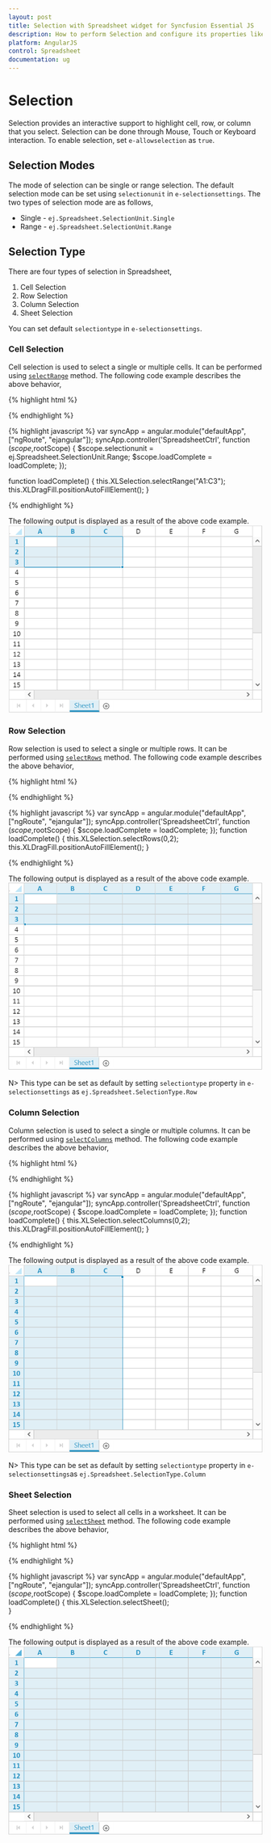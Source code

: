 ```yaml
---
layout: post
title: Selection with Spreadsheet widget for Syncfusion Essential JS
description: How to perform Selection and configure its properties like selection type, selection mode etc.
platform: AngularJS
control: Spreadsheet
documentation: ug
---
```

# Selection

Selection provides an interactive support to highlight cell, row, or column that you select. Selection can be done through Mouse, Touch or Keyboard interaction. To enable selection, set `e-allowselection` as `true`.

## Selection Modes

The mode of selection can be single or range selection. The default selection mode can be set using `selectionunit` in `e-selectionsettings`.
The two types of selection mode are as follows,

* Single - `ej.Spreadsheet.SelectionUnit.Single`
* Range - `ej.Spreadsheet.SelectionUnit.Range`

## Selection Type

There are four types of selection in Spreadsheet,

1. Cell Selection
2. Row Selection
3. Column Selection
4. Sheet Selection

You can set default `selectiontype` in `e-selectionsettings`.

### Cell Selection 

Cell selection is used to select a single or multiple cells. It can be performed using [`selectRange`](http://help.syncfusion.com/api/js/ejspreadsheet#methods:xlselection-selectrange "selectRange") method. 
The following code example describes the above behavior,

{% highlight html %}

<body ng-controller="SpreadsheetCtrl">
     <div id="Spreadsheet" ej-spreadsheet e-loadcomplete="loadComplete" e-selectionsettings-selectionunit="selectionunit"></div>
</body> 
{% endhighlight %}

{% highlight javascript %}
var syncApp = angular.module("defaultApp", ["ngRoute", "ejangular"]);
    syncApp.controller('SpreadsheetCtrl', function ($scope,$rootScope) {
         $scope.selectionunit = ej.Spreadsheet.SelectionUnit.Range;
         $scope.loadComplete = loadComplete;
    });

function loadComplete() {
    this.XLSelection.selectRange("A1:C3");
    this.XLDragFill.positionAutoFillElement();
}

{% endhighlight %}

The following output is displayed as a result of the above code example.
![](Selection_images/Selection_img1.png)

### Row Selection 

Row selection is used to select a single or multiple rows. It can be performed using [`selectRows`](http://help.syncfusion.com/api/js/ejspreadsheet#methods:xlselection-selectrows "selectRows") method.
The following code example describes the above behavior,

{% highlight html %}

<body ng-controller="SpreadsheetCtrl">
     <div id="Spreadsheet" ej-spreadsheet e-loadcomplete="loadComplete" ></div>
</body> 
{% endhighlight %}

{% highlight javascript %}
var syncApp = angular.module("defaultApp", ["ngRoute", "ejangular"]);
    syncApp.controller('SpreadsheetCtrl', function ($scope,$rootScope) {
         $scope.loadComplete = loadComplete;
    });
function loadComplete() {
    this.XLSelection.selectRows(0,2);
    this.XLDragFill.positionAutoFillElement();
}

{% endhighlight %}

The following output is displayed as a result of the above code example.
![](Selection_images/Selection_img2.png)

N> This type can be set as default by setting `selectiontype` property in `e-selectionsettings` as `ej.Spreadsheet.SelectionType.Row`

### Column Selection

Column selection is used to select a single or multiple columns. It can be performed using [`selectColumns`](http://help.syncfusion.com/api/js/ejspreadsheet#methods:xlselection-selectcolumns "selectColumns") method.
The following code example describes the above behavior,

{% highlight html %}

<body ng-controller="SpreadsheetCtrl">
     <div id="Spreadsheet" ej-spreadsheet e-loadcomplete="loadComplete" ></div>
</body> 
{% endhighlight %}

{% highlight javascript %}
var syncApp = angular.module("defaultApp", ["ngRoute", "ejangular"]);
    syncApp.controller('SpreadsheetCtrl', function ($scope,$rootScope) {
         $scope.loadComplete = loadComplete;
    });
function loadComplete() {
    this.XLSelection.selectColumns(0,2);
    this.XLDragFill.positionAutoFillElement();
}

{% endhighlight %}

The following output is displayed as a result of the above code example.
![](Selection_images/Selection_img3.png)

N> This type can be set as default by setting `selectiontype` property in `e-selectionsettings`as `ej.Spreadsheet.SelectionType.Column`

### Sheet Selection

Sheet selection is used to select all cells in a worksheet.  It can be performed using [`selectSheet`](http://help.syncfusion.com/api/js/ejspreadsheet#methods:xlselection-selectsheet "selectSheet") method.
The following code example describes the above behavior,

{% highlight html %}

<body ng-controller="SpreadsheetCtrl">
     <div id="Spreadsheet" ej-spreadsheet e-loadcomplete="loadComplete" ></div>
</body> 
{% endhighlight %}

{% highlight javascript %}
var syncApp = angular.module("defaultApp", ["ngRoute", "ejangular"]);
    syncApp.controller('SpreadsheetCtrl', function ($scope,$rootScope) {
         $scope.loadComplete = loadComplete;
    });
function loadComplete() {
    this.XLSelection.selectSheet();    
}

{% endhighlight %}

The following output is displayed as a result of the above code example. 
![](Selection_images/Selection_img4.png)